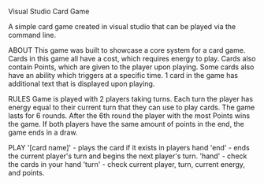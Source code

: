 Visual Studio Card Game

A simple card game created in visual studio that can be played via the command line.

ABOUT
This game was built to showcase a core system for a card game.
Cards in this game all have a cost, which requires energy to play.
Cards also contain Points, which are given to the player upon playing.
Some cards also have an ability which triggers at a specific time.
1 card in the game has additional text that is displayed upon playing.

RULES
Game is played with 2 players taking turns.
Each turn the player has energy equal to their current turn that they can use to play cards.
The game lasts for 6 rounds. 
After the 6th round the player with the most Points wins the game.
If both players have the same amount of points in the end, the game ends in a draw.

PLAY
'[card name]' - plays the card if it exists in players hand
'end' - ends the current player's turn and begins the next player's turn.
'hand' - check the cards in your hand
'turn' - check current player, turn, current energy, and points.
